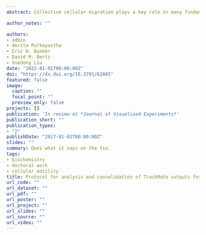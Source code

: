 ```yaml
---
abstract: Collective cellular migration plays a key role in many fundamental biological processes including development, wound healing, and cancer metastasis. To understand the regulation of cell motility, we must be able to measure it easily and consistently under different conditions. Here we describe a method for measuring and quantifying single-cell and bulk motility of HaCaT keratinocytes using a nuclear stain. This method includes a MATLAB script for analyzing TrackMate output files to calculate displacements, motility rates, and trajectory angles in single cells and in bulk for an imaging site. This motility analysis script allows for quick, straightforward, and scalable analysis of cell motility rates from TrackMate data and could be broadly used to identify and study the regulation of motility in epithelial cells. We also provide a MATLAB script for reorganizing microscopy videos collected on a Molecular Devices ImageXpress Micro XL microscope and converting them to TIF stacks, which can be analyzed using the ImageJ TrackMate plugin in bulk. Using this methodology to explore the roles of adherens junctions and actin cytoskeletal dynamics in regulating cell motility in HaCaT keratinocytes, we demonstrate evidence that Arp2/3 activity is required for the elevated motility seen after α-catenin depletion in HaCaT keratinocytes.

author_notes: ""

authors:
- admin
- Amrita Purkayastha
- Eric N. Bunker
- David M. Bortz
- Xuedong Liu
date: "2022-01-01T00:00:00Z"
doi: "https://dx.doi.org/10.3791/62885"
featured: false
image:
  caption: ""
  focal_point: ""
  preview_only: false
projects: []
publication: 'In review at *Journal of Visualized Experiments*'
publication_short: ""
publication_types:
- "2"
publishDate: "2017-01-01T00:00:00Z"
slides: ""
summary: Does what it says on the tin.
tags:
- biochemistry
- doctoral work
- cellular motility
title: Protocol for analysis and consolidation of TrackMate outputs for measuring two-dimensional cell motility using nuclear tracking
url_code: ""
url_dataset: ""
url_pdf: ""
url_poster: ""
url_project: ""
url_slides: ""
url_source: ""
url_video: ""
---
```

